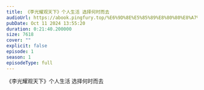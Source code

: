 ```yaml
---
title: 《李光耀观天下》个人生活 选择何时而去
audioUrl: https://abook.pingfury.top/%E6%9D%8E%E5%85%89%E8%80%80%E8%A7%82%E5%A4%A9%E4%B8%8B-%E4%B8%AA%E4%BA%BA%E7%94%9F%E6%B4%BB%20%E9%80%89%E6%8B%A9%E4%BD%95%E6%97%B6%E8%80%8C%E5%8E%BB-l4668ngs.mp3
pubDate: Oct 11 2024 13:55:20
duration: 0:21:40.200000
size: 7618
cover: ""
explicit: false
episode: 1
season: 1
episodeType: full
---
```

《李光耀观天下》个人生活 选择何时而去